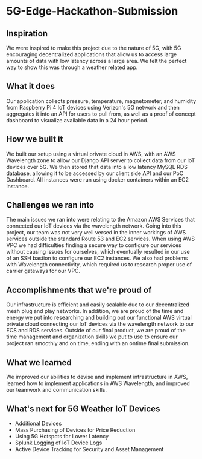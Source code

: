 # 5G-Edge-Hackathon-Submission

## Inspiration
 We were inspired to make this project due to the nature of 5G, with 5G encouraging decentralized applications that allow us to access large amounts of data with low latency across a large area. We felt the perfect way to show this was through a weather related app.
## What it does
Our application collects pressure, temperature, magnetometer, and humidity from Raspberry Pi 4 IoT devices using Verizon's 5G network and then aggregates it into an API for users to pull from, as well as a proof of concept dashboard to visualize available data in a 24 hour period.
## How we built it
We built our setup using a virtual private cloud in AWS, with an AWS Wavelength zone to allow our Django API server to collect data from our IoT devices over 5G. We then stored that data into a low latency MySQL RDS database, allowing it to be accessed by our client side API and our PoC Dashboard. All instances were run using docker containers within an EC2 instance.
## Challenges we ran into
The main issues we ran into were relating to the Amazon AWS Services that connected our IoT devices via the wavelength network. Going into this project, our team was not very well versed in the inner workings of AWS services outside the standard Route 53 and EC2 services. When using AWS VPC we had difficulties finding a secure way to configure our services without causing issues for ourselves, which eventually resulted in our use of an SSH bastion to configure our EC2 instances. We also had problems with Wavelength connectivity, which required us to research proper use of carrier gateways for our VPC. 
## Accomplishments that we're proud of
Our infrastructure is efficient and easily scalable due to our decentralized mesh plug and play networks. In addition, we are proud of the time and energy we put into researching and building out our functional AWS virtual private cloud connecting our IoT devices via the wavelength network to our ECS and RDS services. Outside of our final product, we are proud of the time management and organization skills we put to use to ensure our project ran smoothly and on time, ending with an ontime final submission.
## What we learned
We improved our abilities to devise and implement infrastructure in AWS, learned how to implement applications in AWS Wavelength, and improved our teamwork and communication skills.
## What's next for 5G Weather IoT Devices
* Additional Devices
* Mass Purchasing of Devices for Price Reduction
* Using 5G Hotspots for Lower Latency
* Splunk Logging of IoT Device Logs
* Active Device Tracking for Security and Asset Management
